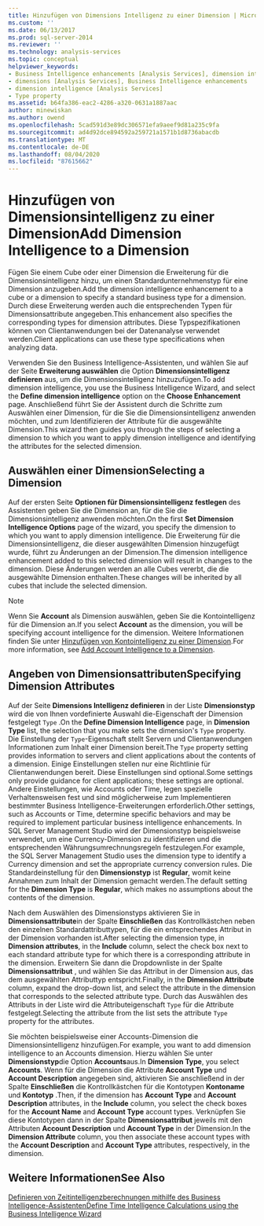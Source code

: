 ```yaml
---
title: Hinzufügen von Dimensions Intelligenz zu einer Dimension | Microsoft-Dokumentation
ms.custom: ''
ms.date: 06/13/2017
ms.prod: sql-server-2014
ms.reviewer: ''
ms.technology: analysis-services
ms.topic: conceptual
helpviewer_keywords:
- Business Intelligence enhancements [Analysis Services], dimension intelligence
- dimensions [Analysis Services], Business Intelligence enhancements
- dimension intelligence [Analysis Services]
- Type property
ms.assetid: b64fa386-eac2-4286-a320-0631a1887aac
author: minewiskan
ms.author: owend
ms.openlocfilehash: 5cad591d3e89dc306571efa9aeef9d81a235c9fa
ms.sourcegitcommit: ad4d92dce894592a259721a1571b1d8736abacdb
ms.translationtype: MT
ms.contentlocale: de-DE
ms.lasthandoff: 08/04/2020
ms.locfileid: "87615662"
---
```

# <a name="add-dimension-intelligence-to-a-dimension"></a><span data-ttu-id="01a85-102">Hinzufügen von Dimensionsintelligenz zu einer Dimension</span><span class="sxs-lookup"><span data-stu-id="01a85-102">Add Dimension Intelligence to a Dimension</span></span>
  <span data-ttu-id="01a85-103">Fügen Sie einem Cube oder einer Dimension die Erweiterung für die Dimensionsintelligenz hinzu, um einen Standardunternehmenstyp für eine Dimension anzugeben.</span><span class="sxs-lookup"><span data-stu-id="01a85-103">Add the dimension intelligence enhancement to a cube or a dimension to specify a standard business type for a dimension.</span></span> <span data-ttu-id="01a85-104">Durch diese Erweiterung werden auch die entsprechenden Typen für Dimensionsattribute angegeben.</span><span class="sxs-lookup"><span data-stu-id="01a85-104">This enhancement also specifies the corresponding types for dimension attributes.</span></span> <span data-ttu-id="01a85-105">Diese Typspezifikationen können von Clientanwendungen bei der Datenanalyse verwendet werden.</span><span class="sxs-lookup"><span data-stu-id="01a85-105">Client applications can use these type specifications when analyzing data.</span></span>  
  
 <span data-ttu-id="01a85-106">Verwenden Sie den Business Intelligence-Assistenten, und wählen Sie auf der Seite **Erweiterung auswählen** die Option **Dimensionsintelligenz definieren** aus, um die Dimensionsintelligenz hinzuzufügen.</span><span class="sxs-lookup"><span data-stu-id="01a85-106">To add dimension intelligence, you use the Business Intelligence Wizard, and select the **Define dimension intelligence** option on the **Choose Enhancement** page.</span></span> <span data-ttu-id="01a85-107">Anschließend führt Sie der Assistent durch die Schritte zum Auswählen einer Dimension, für die Sie die Dimensionsintelligenz anwenden möchten, und zum Identifizieren der Attribute für die ausgewählte Dimension.</span><span class="sxs-lookup"><span data-stu-id="01a85-107">This wizard then guides you through the steps of selecting a dimension to which you want to apply dimension intelligence and identifying the attributes for the selected dimension.</span></span>  
  
## <a name="selecting-a-dimension"></a><span data-ttu-id="01a85-108">Auswählen einer Dimension</span><span class="sxs-lookup"><span data-stu-id="01a85-108">Selecting a Dimension</span></span>  
 <span data-ttu-id="01a85-109">Auf der ersten Seite **Optionen für Dimensionsintelligenz festlegen** des Assistenten geben Sie die Dimension an, für die Sie die Dimensionsintelligenz anwenden möchten.</span><span class="sxs-lookup"><span data-stu-id="01a85-109">On the first **Set Dimension Intelligence Options** page of the wizard, you specify the dimension to which you want to apply dimension intelligence.</span></span> <span data-ttu-id="01a85-110">Die Erweiterung für die Dimensionsintelligenz, die dieser ausgewählten Dimension hinzugefügt wurde, führt zu Änderungen an der Dimension.</span><span class="sxs-lookup"><span data-stu-id="01a85-110">The dimension intelligence enhancement added to this selected dimension will result in changes to the dimension.</span></span> <span data-ttu-id="01a85-111">Diese Änderungen werden an alle Cubes vererbt, die die ausgewählte Dimension enthalten.</span><span class="sxs-lookup"><span data-stu-id="01a85-111">These changes will be inherited by all cubes that include the selected dimension.</span></span>  
  
> [!NOTE]  
>  <span data-ttu-id="01a85-112">Wenn Sie **Account** als Dimension auswählen, geben Sie die Kontointelligenz für die Dimension an.</span><span class="sxs-lookup"><span data-stu-id="01a85-112">If you select **Account** as the dimension, you will be specifying account intelligence for the dimension.</span></span> <span data-ttu-id="01a85-113">Weitere Informationen finden Sie unter [Hinzufügen von Kontointelligenz zu einer Dimension](bi-wizard-add-account-intelligence-to-a-dimension.md).</span><span class="sxs-lookup"><span data-stu-id="01a85-113">For more information, see [Add Account Intelligence to a Dimension](bi-wizard-add-account-intelligence-to-a-dimension.md).</span></span>  
  
## <a name="specifying-dimension-attributes"></a><span data-ttu-id="01a85-114">Angeben von Dimensionsattributen</span><span class="sxs-lookup"><span data-stu-id="01a85-114">Specifying Dimension Attributes</span></span>  
 <span data-ttu-id="01a85-115">Auf der Seite **Dimensions Intelligenz definieren** in der Liste **Dimensionstyp** wird die von Ihnen vordefinierte Auswahl die-Eigenschaft der Dimension festgelegt `Type` .</span><span class="sxs-lookup"><span data-stu-id="01a85-115">On the **Define Dimension Intelligence** page, in **Dimension Type** list, the selection that you make sets the dimension's `Type` property.</span></span> <span data-ttu-id="01a85-116">Die Einstellung der `Type`-Eigenschaft stellt Servern und Clientanwendungen Informationen zum Inhalt einer Dimension bereit.</span><span class="sxs-lookup"><span data-stu-id="01a85-116">The `Type` property setting provides information to servers and client applications about the contents of a dimension.</span></span> <span data-ttu-id="01a85-117">Einige Einstellungen stellen nur eine Richtlinie für Clientanwendungen bereit. Diese Einstellungen sind optional.</span><span class="sxs-lookup"><span data-stu-id="01a85-117">Some settings only provide guidance for client applications; these settings are optional.</span></span> <span data-ttu-id="01a85-118">Andere Einstellungen, wie Accounts oder Time, legen spezielle Verhaltensweisen fest und sind möglicherweise zum Implementieren bestimmter Business Intelligence-Erweiterungen erforderlich.</span><span class="sxs-lookup"><span data-stu-id="01a85-118">Other settings, such as Accounts or Time, determine specific behaviors and may be required to implement particular business intelligence enhancements.</span></span> <span data-ttu-id="01a85-119">In SQL Server Management Studio wird der Dimensionstyp beispielsweise verwendet, um eine Currency-Dimension zu identifizieren und die entsprechenden Währungsumrechnungsregeln festzulegen.</span><span class="sxs-lookup"><span data-stu-id="01a85-119">For example, the SQL Server Management Studio uses the dimension type to identify a Currency dimension and set the appropriate currency conversion rules.</span></span> <span data-ttu-id="01a85-120">Die Standardeinstellung für den **Dimensionstyp** ist **Regular**, womit keine Annahmen zum Inhalt der Dimension gemacht werden.</span><span class="sxs-lookup"><span data-stu-id="01a85-120">The default setting for the **Dimension Type** is **Regular**, which makes no assumptions about the contents of the dimension.</span></span>  
  
 <span data-ttu-id="01a85-121">Nach dem Auswählen des Dimensionstyps aktivieren Sie in **Dimensionsattribute**in der Spalte **Einschließen** das Kontrollkästchen neben den einzelnen Standardattributtypen, für die ein entsprechendes Attribut in der Dimension vorhanden ist.</span><span class="sxs-lookup"><span data-stu-id="01a85-121">After selecting the dimension type, in **Dimension attributes**, in the **Include** column, select the check box next to each standard attribute type for which there is a corresponding attribute in the dimension.</span></span> <span data-ttu-id="01a85-122">Erweitern Sie dann die Dropdownliste in der Spalte **Dimensionsattribut** , und wählen Sie das Attribut in der Dimension aus, das dem ausgewählten Attributtyp entspricht.</span><span class="sxs-lookup"><span data-stu-id="01a85-122">Finally, in the **Dimension Attribute** column, expand the drop-down list, and select the attribute in the dimension that corresponds to the selected attribute type.</span></span> <span data-ttu-id="01a85-123">Durch das Auswählen des Attributs in der Liste wird die Attributeigenschaft `Type` für die Attribute festgelegt.</span><span class="sxs-lookup"><span data-stu-id="01a85-123">Selecting the attribute from the list sets the attribute `Type` property for the attributes.</span></span>  
  
 <span data-ttu-id="01a85-124">Sie möchten beispielsweise einer Accounts-Dimension die Dimensionsintelligenz hinzufügen.</span><span class="sxs-lookup"><span data-stu-id="01a85-124">For example, you want to add dimension intelligence to an Accounts dimension.</span></span> <span data-ttu-id="01a85-125">Hierzu wählen Sie unter **Dimensionstyp**die Option **Accounts**aus.</span><span class="sxs-lookup"><span data-stu-id="01a85-125">In **Dimension Type**, you select **Accounts**.</span></span> <span data-ttu-id="01a85-126">Wenn für die Dimension die Attribute **Account Type** und **Account Description** angegeben sind, aktivieren Sie anschließend in der Spalte **Einschließen** die Kontrollkästchen für die Kontotypen **Kontoname** und **Kontotyp** .</span><span class="sxs-lookup"><span data-stu-id="01a85-126">Then, if the dimension has **Account Type** and **Account Description** attributes, in the **Include** column, you select the check boxes for the **Account Name** and **Account Type** account types.</span></span> <span data-ttu-id="01a85-127">Verknüpfen Sie diese Kontotypen dann in der Spalte **Dimensionsattribut** jeweils mit den Attributen **Account Description** und **Account Type** in der Dimension.</span><span class="sxs-lookup"><span data-stu-id="01a85-127">In the **Dimension Attribute** column, you then associate these account types with the **Account Description** and **Account Type** attributes, respectively, in the dimension.</span></span>  
  
## <a name="see-also"></a><span data-ttu-id="01a85-128">Weitere Informationen</span><span class="sxs-lookup"><span data-stu-id="01a85-128">See Also</span></span>  
 [<span data-ttu-id="01a85-129">Definieren von Zeitintelligenzberechnungen mithilfe des Business Intelligence-Assistenten</span><span class="sxs-lookup"><span data-stu-id="01a85-129">Define Time Intelligence Calculations using the Business Intelligence Wizard</span></span>](define-time-intelligence-calculations-using-the-business-intelligence-wizard.md)  
  
  
